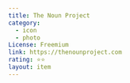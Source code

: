 ```yaml
---
title: The Noun Project
category:
  - icon
  - photo
License: Freemium
link: https://thenounproject.com
rating: ⭐⭐
layout: item
---
```

